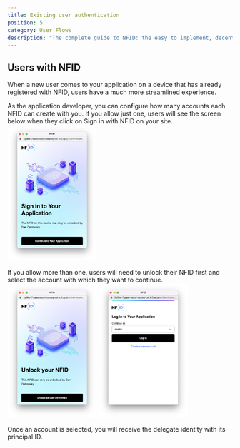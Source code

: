 ```yaml
---
title: Existing user authentication
position: 5
category: User Flows
description: "The complete guide to NFID: the easy to implement, decentralized one-touch MFA and authorization platform."
---
```


## Users with NFID
When a new user comes to your application on a device that has already registered with NFID, users have a much more streamlined experience.

As the application developer, you can configure how many accounts each NFID can create with you. If you allow just one, users will see the screen below when they click on Sign in with NFID on your site.
<img src="single-persona-login.png" style="width:200px;margin:auto;"></img>

If you allow more than one, users will need to unlock their NFID first and select the account with which they want to continue.
<img src="unlock-nfid.png" style="width:200px;margin:auto;"></img>
<img src="account-selection.png" style="width:200px;margin:auto;"></img>

Once an account is selected, you will receive the delegate identity with its principal ID.